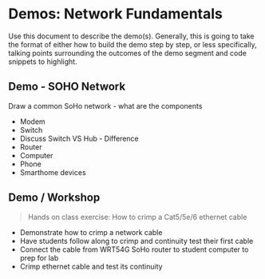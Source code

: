 # Demos: Network Fundamentals

Use this document to describe the demo(s). Generally, this is going to take the format of either how to build the demo step by step, or less specifically, talking points surrounding the outcomes of the demo segment and code snippets to highlight.

## Demo - SOHO Network

Draw a common SoHo network - what are the components

- Modem
- Switch
- Discuss Switch VS Hub - Difference
- Router
- Computer
- Phone
- Smarthome devices

## Demo / Workshop

> Hands on class exercise: How to crimp a Cat5/5e/6 ethernet cable

- Demonstrate how to crimp a network cable
- Have students follow along to crimp and continuity test their first cable
- Connect the cable from WRT54G SoHo router to student computer to prep for lab
- Crimp ethernet cable and test its continuity
